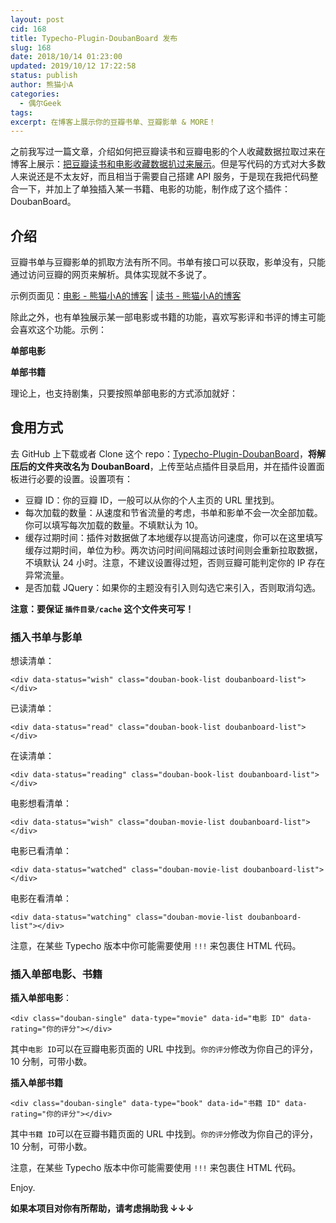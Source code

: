```yaml
---
layout: post
cid: 168
title: Typecho-Plugin-DoubanBoard 发布
slug: 168
date: 2018/10/14 01:23:00
updated: 2019/10/12 17:22:58
status: publish
author: 熊猫小A
categories: 
  - 偶尔Geek
tags: 
excerpt: 在博客上展示你的豆瓣书单、豆瓣影单 & MORE！
---
```



之前我写过一篇文章，介绍如何把豆瓣读书和豆瓣电影的个人收藏数据拉取过来在博客上展示：[把豆瓣读书和电影收藏数据扒过来展示](https://blog.imalan.cn/archives/150/)。但是写代码的方式对大多数人来说还是不太友好，而且相当于需要自己搭建 API 服务，于是现在我把代码整合一下，并加上了单独插入某一书籍、电影的功能，制作成了这个插件：DoubanBoard。

## 介绍

豆瓣书单与豆瓣影单的抓取方法有所不同。书单有接口可以获取，影单没有，只能通过访问豆瓣的网页来解析。具体实现就不多说了。

示例页面见：[电影 - 熊猫小A的博客](https://blog.imalan.cn/movie) | [读书 - 熊猫小A的博客](https://blog.imalan.cn/book)

除此之外，也有单独展示某一部电影或书籍的功能，喜欢写影评和书评的博主可能会喜欢这个功能。示例：

**单部电影**

<div class="douban-single" data-type="movie" data-id="26685451" data-rating="8.6"></div>

**单部书籍**

<div class="douban-single" data-type="book" data-id="30226856" data-rating="8.3"></div>

理论上，也支持剧集，只要按照单部电影的方式添加就好：

<div class="douban-single" data-type="movie" data-id="1393859" data-rating="10"></div>

## 食用方式

去 GitHub 上下载或者 Clone 这个 repo：[Typecho-Plugin-DoubanBoard](https://github.com/AlanDecode/Typecho-Plugin-DoubanBoard)，**将解压后的文件夹改名为 DoubanBoard**，上传至站点插件目录启用，并在插件设置面板进行必要的设置。设置项有：

- 豆瓣 ID：你的豆瓣 ID，一般可以从你的个人主页的 URL 里找到。
- 每次加载的数量：从速度和节省流量的考虑，书单和影单不会一次全部加载。你可以填写每次加载的数量。不填默认为 10。
- 缓存过期时间：插件对数据做了本地缓存以提高访问速度，你可以在这里填写缓存过期时间，单位为秒。两次访问时间间隔超过该时间则会重新拉取数据，不填默认 24 小时。注意，不建议设置得过短，否则豆瓣可能判定你的 IP 存在异常流量。
- 是否加载 JQuery：如果你的主题没有引入则勾选它来引入，否则取消勾选。

**注意：要保证 `插件目录/cache` 这个文件夹可写！**

### 插入书单与影单

想读清单：

```
<div data-status="wish" class="douban-book-list doubanboard-list"></div>
```

已读清单：

```
<div data-status="read" class="douban-book-list doubanboard-list"></div>
```

在读清单：

```
<div data-status="reading" class="douban-book-list doubanboard-list"></div>
```

电影想看清单：

```
<div data-status="wish" class="douban-movie-list doubanboard-list"></div>
```

电影已看清单：

```
<div data-status="watched" class="douban-movie-list doubanboard-list"></div>
```

电影在看清单：

```
<div data-status="watching" class="douban-movie-list doubanboard-list"></div>
```

注意，在某些 Typecho 版本中你可能需要使用 `!!!` 来包裹住 HTML 代码。

### 插入单部电影、书籍

**插入单部电影**：

```
<div class="douban-single" data-type="movie" data-id="电影 ID" data-rating="你的评分"></div>
```

其中`电影 ID`可以在豆瓣电影页面的 URL 中找到。`你的评分`修改为你自己的评分，10 分制，可带小数。

**插入单部书籍**

```
<div class="douban-single" data-type="book" data-id="书籍 ID" data-rating="你的评分"></div>
```

其中`书籍 ID`可以在豆瓣书籍页面的 URL 中找到。`你的评分`修改为你自己的评分，10 分制，可带小数。

注意，在某些 Typecho 版本中你可能需要使用 `!!!` 来包裹住 HTML 代码。

Enjoy.

**如果本项目对你有所帮助，请考虑捐助我 ↓↓↓**